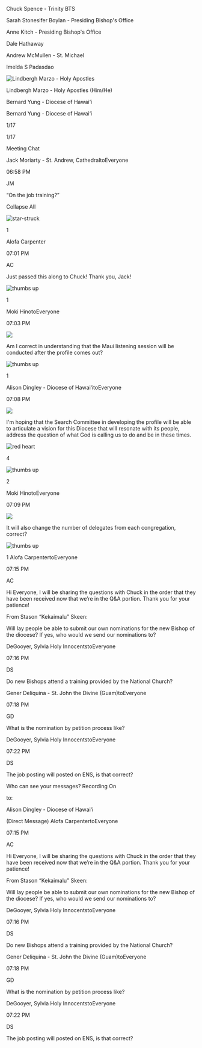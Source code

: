   

Chuck Spence - Trinity BTS

Sarah Stonesifer Boylan - Presiding Bishop's Office

Anne Kitch - Presiding Bishop's Office

Dale Hathaway

Andrew McMullen - St. Michael

Imelda S Padasdao

![Lindbergh Marzo - Holy Apostles](https://us04images.zoom.us/p/v2/03f82db5a886442d1affff88b0d3acc1007146f411bffd4d75b1dfe6b70bda2f/9b497872-91c2-4539-b0e9-b574f94c2d78-581?type=large)

Lindbergh Marzo - Holy Apostles (Him/He)

Bernard Yung - Diocese of Hawai‘i

Bernard Yung - Diocese of Hawai‘i

1/17

1/17

Meeting Chat

Jack Moriarty - St. Andrew, CathedraltoEveryone

06:58 PM

JM

“On the job training?”

Collapse All

![star-struck](https://st1.zoom.us/fe-static/fe-emoji/0.0.1.7/resource/1f929.svg)

1

Alofa Carpenter

07:01 PM

AC

Just passed this along to Chuck! Thank you, Jack!

![thumbs up](https://st1.zoom.us/fe-static/fe-emoji/0.0.1.7/resource/1f44d.svg)

1

Moki HinotoEveryone

07:03 PM

![](https://us02images.zoom.us/p/iPSVlbl5TPilf_w-0yKoUw/f995439c-7c99-4878-ae54-b1d24fe0d2b0-7640?type=large)

Am I correct in understanding that the Maui listening session will be conducted after the profile comes out?

![thumbs up](https://st1.zoom.us/fe-static/fe-emoji/0.0.1.7/resource/1f44d.svg)

1

Alison Dingley - Diocese of Hawai‘itoEveryone

07:08 PM

![](https://us04images.zoom.us/p/v2/9baf98af530f28efd1714d004f5524b70201edc2d9482a5eead7b6578203dbdb/4459f7b7-fd6d-4690-a997-b6c28eb5d747-1797?type=large)

I'm hoping that the Search Committee in developing the profile will be able to articulate a vision for this Diocese that will resonate with its people, address the question of what God is calling us to do and be in these times.

![red heart](https://st1.zoom.us/fe-static/fe-emoji/0.0.1.7/resource/2764.svg)

4

![thumbs up](https://st1.zoom.us/fe-static/fe-emoji/0.0.1.7/resource/1f44d.svg)

2

Moki HinotoEveryone

07:09 PM

![](https://us02images.zoom.us/p/iPSVlbl5TPilf_w-0yKoUw/f995439c-7c99-4878-ae54-b1d24fe0d2b0-7640?type=large)

It will also change the number of delegates from each congregation, correct?

![thumbs up](https://st1.zoom.us/fe-static/fe-emoji/0.0.1.7/resource/1f44d.svg)

1
Alofa CarpentertoEveryone

07:15 PM

AC

Hi Everyone, I will be sharing the questions with Chuck in the order that they have been received now that we’re in the Q&A portion. Thank you for your patience!

From Stason “Kekaimalu” Skeen:

Will lay people be able to submit our own nominations for the new Bishop of the diocese? If yes, who would we send our nominations to?

DeGooyer, Sylvia Holy InnocentstoEveryone

07:16 PM

DS

Do new Bishops attend a training provided by the National Church?

Gener Deliquina - St. John the Divine (Guam)toEveryone

07:18 PM

GD

What is the nomination by petition process like?

DeGooyer, Sylvia Holy InnocentstoEveryone

07:22 PM

DS

The job posting will posted on ENS, is that correct?

Who can see your messages? Recording On

to:

Alison Dingley - Diocese of Hawai‘i

(Direct Message)
Alofa CarpentertoEveryone

07:15 PM

AC

Hi Everyone, I will be sharing the questions with Chuck in the order that they have been received now that we’re in the Q&A portion. Thank you for your patience!

From Stason “Kekaimalu” Skeen:

Will lay people be able to submit our own nominations for the new Bishop of the diocese? If yes, who would we send our nominations to?

DeGooyer, Sylvia Holy InnocentstoEveryone

07:16 PM

DS

Do new Bishops attend a training provided by the National Church?

Gener Deliquina - St. John the Divine (Guam)toEveryone

07:18 PM

GD

What is the nomination by petition process like?

DeGooyer, Sylvia Holy InnocentstoEveryone

07:22 PM

DS

The job posting will posted on ENS, is that correct?